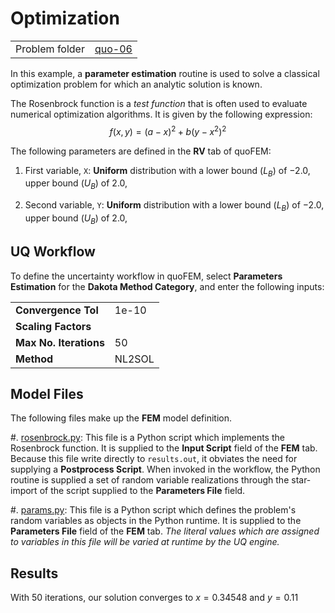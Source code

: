 

# Optimization

|  |  |
|---|---|
| Problem folder | [quo-06](https://github.com/claudioperez/SimCenterDocumentation/tree/examples/docs/common/user_manual/examples/desktop/quoFEM/src/quo-06) |

In this example, a **parameter estimation** routine is used to solve a classical optimization problem for which an analytic solution is known.

The Rosenbrock function is a *test function* that is often used to evaluate numerical optimization algorithms. It is given by the following expression:
$$ f(x, y)=(a-x)^{2}+b\left(y-x^{2}\right)^{2} $$



The following parameters are defined in the **RV** tab of quoFEM:



1. First variable, `X`: **Uniform** distribution with a  lower bound $(L_B)$ of $-2.0$,  upper bound $(U_B)$ of $2.0$, 

1. Second variable, `Y`: **Uniform** distribution with a  lower bound $(L_B)$ of $-2.0$,  upper bound $(U_B)$ of $2.0$, 




## UQ Workflow


To define the uncertainty workflow in quoFEM, select **Parameters Estimation** for the **Dakota Method Category**, and enter the following inputs:



|   |   |
|---|---|
| **Convergence Tol** | 1e-10 |
| **Scaling Factors** |  |
| **Max No. Iterations** | 50 |
| **Method** | NL2SOL |



## Model Files


The following files make up the **FEM** model definition.


#. [rosenbrock.py](https://raw.githubusercontent.com/claudioperez/SimCenterExamples/master/static/rosenbrock/rosenbrock.py): This file is a Python script which implements the Rosenbrock function. It is supplied to the **Input Script** field of the **FEM** tab. Because this file write directly to `results.out`, it obviates the need for supplying a **Postprocess Script**. When invoked in the workflow, the Python routine is supplied a set of random variable realizations through the star-import of the script supplied to the **Parameters File** field.

#. [params.py](https://raw.githubusercontent.com/claudioperez/SimCenterExamples/master/static/rosenbrock/params.py): This file is a Python script which defines the problem's random variables as objects in the Python runtime. It is supplied to the **Parameters File** field of the **FEM** tab. *The literal values which are assigned to variables in this file will be varied at runtime by the UQ engine.*



<!-- <div class="admonition warning">Do not place the files in your root, downloads, or desktop folder as when the application runs it will copy the contents on the directories and subdirectories containing these files multiple times. If you are like us, your root, Downloads or Documents folders contains and awful lot of files and when the backend workflow runs you will slowly find you will run out of disk space!</div> -->

## Results

With $50$ iterations, our solution converges to $x= 0.34548$ and $y=0.11$
